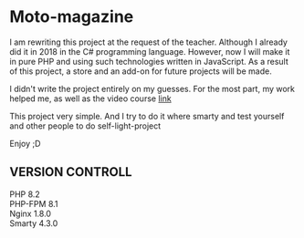 # Moto-magazine

I am rewriting this project at the request of the teacher. Although I already did it in 2018 in the C# programming
language. However, now I will make it in pure PHP and using such technologies written in JavaScript. As a result of this
project, a store and an add-on for future projects will be made.

I didn't write the project entirely on my guesses. For the most part, my work helped me, as well as the video course
[link](https://www.youtube.com/watch?v=_glrHNEkrWU&list=PLoonZ8wII66iZSicLNXhE4bxUYaKhIc-L&index=6)

This project very simple. And I try to do it where smarty and test yourself and other people to do self-light-project

Enjoy ;D

## VERSION CONTROLL

PHP 8.2  
PHP-FPM 8.1  
Nginx 1.8.0  
Smarty 4.3.0


